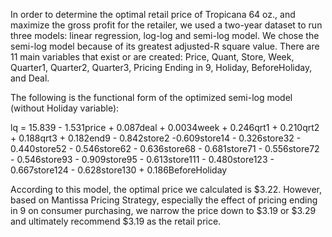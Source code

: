 In order to determine the optimal retail price of Tropicana 64 oz., and maximize the gross profit for the retailer, we used a two-year dataset to run three models: linear regression, log-log and semi-log model. We chose the semi-log model because of its greatest adjusted-R square value. There are 11 main variables that exist or are created: Price, Quant, Store, Week, Quarter1, Quarter2, Quarter3, Pricing Ending in 9, Holiday, BeforeHoliday, and Deal. 

The following is the functional form of the optimized semi-log model (without Holiday variable):

lq = 15.839 - 1.531price + 0.087deal + 0.0034week + 0.246qrt1 + 0.210qrt2 + 0.188qrt3 + 0.182end9 - 0.842store2 -0.609store14 - 0.326store32 - 0.440store52 - 0.546store62 - 0.636store68 - 0.681store71 - 0.556store72 - 0.546store93 - 0.909store95 - 0.613store111 - 0.480store123 - 0.667store124 - 0.628store130 + 0.186BeforeHoliday

According to this model, the optimal price we calculated is $3.22. However, based on Mantissa Pricing Strategy, especially the effect of pricing ending in 9 on consumer purchasing, we narrow the price down to $3.19 or $3.29 and ultimately recommend $3.19 as the retail price.
